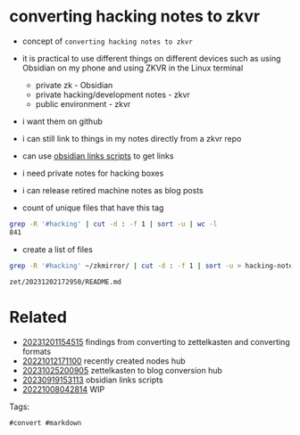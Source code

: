 # converting hacking notes to zkvr

- concept of `converting hacking notes to zkvr`
- it is practical to use different things on different devices such as using Obsidian on my phone and using ZKVR in the Linux terminal
  - private zk - Obsidian
  - private hacking/development notes - zkvr
  - public environment - zkvr
- i want them on github
- i can still link to things in my notes directly from a zkvr repo
- can use [obsidian links scripts](/zet/20230919153113/README.md)  to get links
- i need private notes for hacking boxes
- i can release retired machine notes as blog posts

- count of unique files that have this tag
```bash
grep -R '#hacking' | cut -d : -f 1 | sort -u | wc -l
841
```

- create a list of files
```bash
grep -R '#hacking' ~/zkmirror/ | cut -d : -f 1 | sort -u > hacking-notes-list
```

` zet/20231202172950/README.md `

# Related

- [20231201154515](/zet/20231201154515/README.md) findings from converting to zettelkasten and converting formats
- [20221012171100](/zet/20221012171100/README.md) recently created nodes hub
- [20231025200905](/zet/20231025200905/README.md) zettelkasten to blog conversion hub
- [20230919153113](/zet/20230919153113/README.md) obsidian links scripts
- [20221008042814](/zet/20221008042814/README.md) WIP

Tags:

    #convert #markdown
